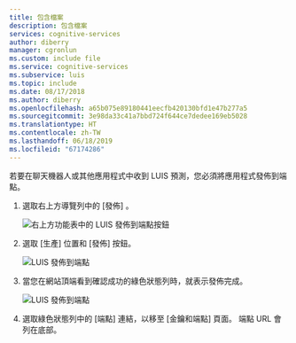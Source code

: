 ```yaml
---
title: 包含檔案
description: 包含檔案
services: cognitive-services
author: diberry
manager: cgronlun
ms.custom: include file
ms.service: cognitive-services
ms.subservice: luis
ms.topic: include
ms.date: 08/17/2018
ms.author: diberry
ms.openlocfilehash: a65b075e89180441eecfb420130bfd1e47b277a5
ms.sourcegitcommit: 3e98da33c41a7bbd724f644ce7dedee169eb5028
ms.translationtype: HT
ms.contentlocale: zh-TW
ms.lasthandoff: 06/18/2019
ms.locfileid: "67174286"
---
```

若要在聊天機器人或其他應用程式中收到 LUIS 預測，您必須將應用程式發佈到端點。 

1. 選取右上方導覽列中的 [發佈]  。

    ![右上方功能表中的 LUIS 發佈到端點按鈕](./media/cognitive-services-luis/publish-button.png)

2. 選取 [生產]  位置和 [發佈]  按鈕。

    ![LUIS 發佈到端點](./media/cognitive-services-luis/publish-this-app-popup.png)

3. 當您在網站頂端看到確認成功的綠色狀態列時，就表示發佈完成。

    ![LUIS 發佈到端點](./media/cognitive-services-luis/publish-to-endpoint-success.png)

4. 選取綠色狀態列中的 [端點]  連結，以移至 [金鑰和端點]  頁面。 端點 URL 會列在底部。

    <!-- TBD: add image -->

